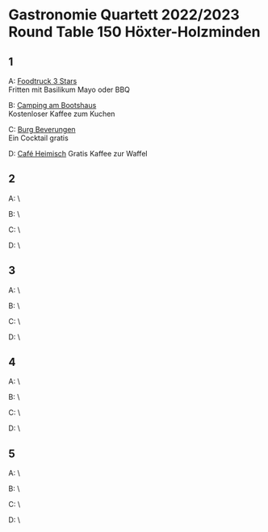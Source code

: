 # Gastronomie Quartett 2022/2023 Round Table 150 Höxter-Holzminden

## 1

A: [Foodtruck 3 Stars](http://www.foodtruck-3stars.de/) \
Fritten mit Basilikum Mayo oder BBQ

B: [Camping am Bootshaus](https://www.campingambootshaus.de/) \
Kostenloser Kaffee zum Kuchen

C: [Burg Beverungen](https://www.burg-beverungen.de/) \
Ein Cocktail gratis

D: [Café Heimisch](https://www.cafe-heimisch.de/)
Gratis Kaffee zur Waffel

## 2

A: []() \


B: []() \


C: []() \


D: []() \

## 3

A: []() \


B: []() \


C: []() \


D: []() \

## 4

A: []() \


B: []() \


C: []() \


D: []() \

## 5

A: []() \


B: []() \


C: []() \


D: []() \